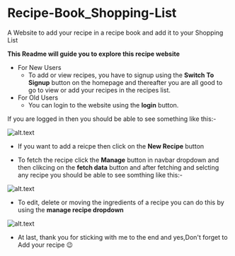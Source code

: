 # Recipe-Book_Shopping-List
A Website to add your recipe in a recipe book and  add it to your Shopping List

**This Readme will guide you to explore this recipe website**
- For New Users
  - To add or view recipes, you have to signup using the **Switch To Signup** button on the homepage and thereafter you are all good to go to view or add your recipes in the recipes list.
- For Old Users
  - You can login to the website using the **login** button.
 
If you are logged in then you should be able to see something like this:-

![alt.text](https://github.com/kunal202/Recipe-Book_Shopping-List/blob/master/Screenshot%20from%202020-05-08%2014-35-39.png)

- If you want to add a reicpe then click on the **New Recipe** button 

- To fetch the recipe click the **Manage** button in navbar dropdown and then clikcing on the **fetch data** button and after fetching and selcting any recipe you should be able to see somthing like this:-

![alt.text](https://github.com/kunal202/Recipe-Book_Shopping-List/blob/master/Screenshot%20from%202020-05-08%2014-47-51.png)

- To edit, delete or moving the ingredients of a recipe you can do this by using the **manage recipe dropdown**

![alt.text]()


- At last, thank you for sticking with me to the end and yes,Don't forget to Add your recipe 😉
